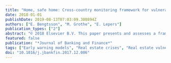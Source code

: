 ```yaml
---
title: "Home, safe home: Cross-country monitoring framework for vulnerabilities in the residential real estate sector"
date: 2018-01-01
publishDate: 2019-08-13T07:03:09.380894Z
authors: ["E. Bengtsson", "M. Grothe", "E. Lepers"]
publication_types: ["2"]
abstract: "© 2018 Elsevier B.V. This paper presents and assesses a framework for monitoring vulnerabilities related to the residential real estate sector, which can be easily employed for policy purposes. The framework provides intuitive and transparent early warning signals through a composite vulnerability measure, which aggregates indicators in a model-free way across three dimensions of real estate sector vulnerabilities (i.e. valuation, household indebtedness and the bank credit cycle). Our vulnerability measure proves to be a significant predictor of historical real estate crises, with a better forecasting performance than the majority of advantageously in-sample calibrated model-based measures."
featured: false
publication: "*Journal of Banking and Finance*"
tags: ["Early warning models", "Real estate crises", "Real estate vulnerabilities", "Risk monitoring"]
doi: "10.1016/j.jbankfin.2017.12.006"
---
```


